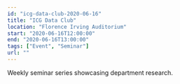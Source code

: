 ```yaml
---
id: "icg-data-club-2020-06-16"
title: "ICG Data Club"
location: "Florence Irving Auditorium"
start: "2020-06-16T12:00:00"
end: "2020-06-16T13:00:00"
tags: ["Event", "Seminar"]
url: ""
---
```


Weekly seminar series showcasing department research.

<!-- endexcerpt -->

